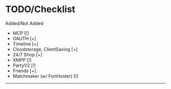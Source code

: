 
# TODO/Checklist

Added/Not Added
- MCP [!] 
- OAUTH [+]
- Timeline [+]
- Cloudstorage, ClientSaving [+]
- 24/7 Shop [+]
- XMPP [!]
- PartyV2 [!]
- Friends [+]
- Matchmaker (w/ FortHoster) [!]

---
